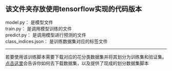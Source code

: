 ## 该文件夹存放使用tensorflow实现的代码版本
model.py： 是模型文件  
train.py： 是调用模型训练的文件    
predict.py： 是调用模型进行预测的文件  
class_indices.json： 是训练数据集对应的标签文件   

------
若要使用该训练脚本需要下载对应的花分类数据集并将其划分为训练集和验证集。   
[点击这里](../data_set/README.md)会告诉你如何去下载数据集，以及提供了现成的划分数据集脚本  